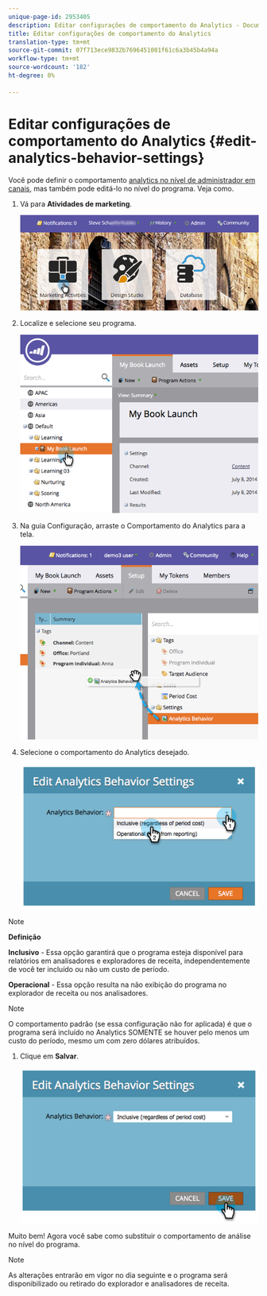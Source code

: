 ```yaml
---
unique-page-id: 2953405
description: Editar configurações de comportamento do Analytics - Documentos de marketing - Documentação do produto
title: Editar configurações de comportamento do Analytics
translation-type: tm+mt
source-git-commit: 07f713ece9832b7696451001f61c6a3b45b4a94a
workflow-type: tm+mt
source-wordcount: '182'
ht-degree: 0%

---
```



# Editar configurações de comportamento do Analytics {#edit-analytics-behavior-settings}

Você pode definir o comportamento [analytics no nível de administrador em canais](/help/marketo/product-docs/reporting/revenue-cycle-analytics/program-analytics/make-a-program-without-a-period-cost-available-in-revenue-explorer-and-analyzers.md), mas também pode editá-lo no nível do programa. Veja como.

1. Vá para **Atividades de marketing**.

   ![](assets/login-marketing-activities-2.png)

1. Localize e selecione seu programa.

   ![](assets/image2014-9-24-11-3a40-3a57.png)

1. Na guia Configuração, arraste o Comportamento do Analytics para a tela.

   ![](assets/image2014-9-24-11-3a41-3a2.png)

1. Selecione o comportamento do Analytics desejado.

   ![](assets/image2014-9-24-11-3a42-3a0.png)

>[!NOTE]
>
>**Definição**
>
>**Inclusivo**  - Essa opção garantirá que o programa esteja disponível para relatórios em analisadores e exploradores de receita, independentemente de você ter incluído ou não um custo de período.
>
>**Operacional**  - Essa opção resulta na não exibição do programa no explorador de receita ou nos analisadores.

>[!NOTE]
>
>O comportamento padrão (se essa configuração não for aplicada) é que o programa será incluído no Analytics SOMENTE se houver pelo menos um custo do período, mesmo um com zero dólares atribuídos.

1. Clique em **Salvar**.

   ![](assets/image2014-9-24-11-3a42-3a6.png)

Muito bem! Agora você sabe como substituir o comportamento de análise no nível do programa.

>[!NOTE]
>
>As alterações entrarão em vigor no dia seguinte e o programa será disponibilizado ou retirado do explorador e analisadores de receita.
